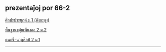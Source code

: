 ## prezentaĵoj por 66-2

[ศิลปะประยุกต์ ม.1 (อังกะลุง)](./angkalung-66-2.html)

[พื้นฐานขลุ่ยเพียงออ 2 ม.2](./flute2-66-2.html)

[ดนตรี-นาฏศิลป์ 2 ม.1](./thai-mu-66-2.html)

---

